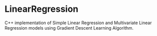 # LinearRegression
C++ implementation of Simple Linear Regression and Multivariate Linear Regression models using Gradient Descent Learning Algorithm.
